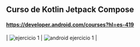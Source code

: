 ## Curso de Kotlin Jetpack Compose
#### https://developer.android.com/courses?hl=es-419 

| ![ejercicio 1](https://github.com/user-attachments/assets/12711e80-5eb3-4c2e-8dc0-58b780ddb17e)
 | ![android ejercicio 1](https://github.com/user-attachments/assets/ee7b8331-fe4f-45fa-82e1-6c92b1b446ae) |
